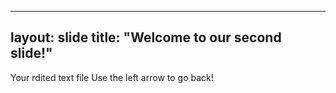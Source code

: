 
---
layout: slide
title: "Welcome to our second slide!"
---
Your rdited text file
Use the left arrow to go back!
